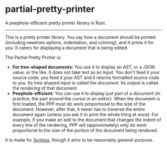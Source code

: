 # partial-pretty-printer

A peephole-efficient pretty printer library in Rust.

------

This is a pretty printer library. You say how a document should be printed (including newlines
options, indentation, and coloring), and it prints it for you. It caters for displaying a document
that is being edited.

The Partial Pretty Printer is:

- **For tree-shaped documents:** You use it to display an AST, or a JSON value, or the like. It does
  not take text as an input. You don't feed it your source code; you feed it your AST and it returns
  formatted source code to you. Its tree-shaped input is called the _document_. Its output is called
  the _rendering_ of that document.
- **Peephole-efficient:** You can use it to display just part of a document (in practice, the part
  around the cursor in an editor). When the document is first loaded, the PPP must do work
  proportional to the size of the document. However, after that, it never has to traverse the entire
  document again (unless you ask it to print the whole thing at once). For example, if you make an
  edit to the document that changes the indent of every line of the rendering, PPP will
  (approximately) only do work proportional to the size of the portion of the document being
  rendered.

It is made for [Synless](https://github.com/justinpombrio/synless), though it aims to be reasonably
general-purpose.
